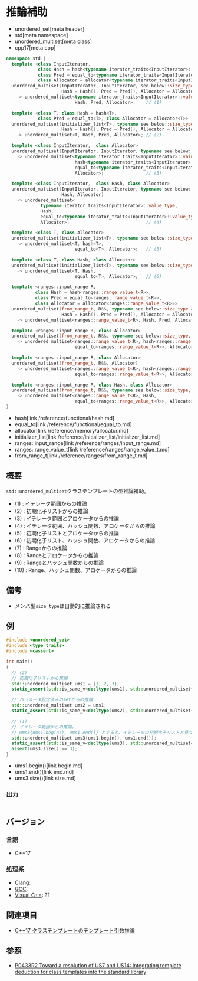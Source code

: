 # 推論補助
* unordered_set[meta header]
* std[meta namespace]
* unordered_multiset[meta class]
* cpp17[meta cpp]

```cpp
namespace std {
  template <class InputIterator,
            class Hash = hash<typename iterator_traits<InputIterator>::value_type>,
            class Pred = equal_to<typename iterator_traits<InputIterator>::value_type>,
            class Allocator = allocator<typename iterator_traits<InputIterator>::value_type>>
  unordered_multiset(InputIterator, InputIterator, see below::size_type = see below,
                     Hash = Hash(), Pred = Pred(), Allocator = Allocator())
    -> unordered_multiset<typename iterator_traits<InputIterator>::value_type,
                          Hash, Pred, Allocator>;    // (1)

  template <class T, class Hash = hash<T>,
            class Pred = equal_to<T>, class Allocator = allocator<T>>
  unordered_multiset(initializer_list<T>, typename see below::size_type = see below,
                     Hash = Hash(), Pred = Pred(), Allocator = Allocator())
    -> unordered_multiset<T, Hash, Pred, Allocator>; // (2)

  template <class InputIterator,  class Allocator>
  unordered_multiset(InputIterator, InputIterator, typename see below::size_type, Allocator)
    -> unordered_multiset<typename iterator_traits<InputIterator>::value_type,
                          hash<typename iterator_traits<InputIterator>::value_type>,
                          equal_to<typename iterator_traits<InputIterator>::value_type>,
                          Allocator>;                // (3)

  template <class InputIterator,  class Hash, class Allocator>
  unordered_multiset(InputIterator, InputIterator, typename see below::size_type,
                     Hash, Allocator)
    -> unordered_multiset<
             typename iterator_traits<InputIterator>::value_type,
             Hash,
             equal_to<typename iterator_traits<InputIterator>::value_type>,
             Allocator>;                             // (4)

  template <class T, class Allocator>
  unordered_multiset(initializer_list<T>, typename see below::size_type, Allocator)
    -> unordered_multiset<T, hash<T>,
                          equal_to<T>, Allocator>;   // (5)

  template <class T, class Hash, class Allocator>
  unordered_multiset(initializer_list<T>, typename see below::size_type, Hash, Allocator)
    -> unordered_multiset<T, Hash,
                          equal_to<T>, Allocator>;   // (6)

  template <ranges::input_range R,
           class Hash = hash<ranges::range_value_t<R>>,
           class Pred = equal_to<ranges::range_value_t<R>>,
           class Allocator = allocator<ranges::range_value_t<R>>>
  unordered_multiset(from_range_t, R&&, typename see below::size_type = see below,
                     Hash = Hash(), Pred = Pred(), Allocator = Allocator())
    -> unordered_multiset<ranges::range_value_t<R>, Hash, Pred, Allocator>; // (7) C++23から

  template <ranges::input_range R, class Allocator>
  unordered_multiset(from_range_t, R&&, typename see below::size_type, Allocator)
    -> unordered_multiset<ranges::range_value_t<R>, hash<ranges::range_value_t<R>>,
                          equal_to<ranges::range_value_t<R>>, Allocator>;   // (8) C++23から

  template <ranges::input_range R, class Allocator>
  unordered_multiset(from_range_t, R&&, Allocator)
    -> unordered_multiset<ranges::range_value_t<R>, hash<ranges::range_value_t<R>>,
                          equal_to<ranges::range_value_t<R>>, Allocator>;   // (9) C++23から

  template <ranges::input_range R, class Hash, class Allocator>
  unordered_multiset(from_range_t, R&&, typename see below::size_type, Hash, Allocator)
    -> unordered_multiset<ranges::range_value_t<R>, Hash,
                          equal_to<ranges::range_value_t<R>>, Allocator>;   // (10) C++23から
}
```
* hash[link /reference/functional/hash.md]
* equal_to[link /reference/functional/equal_to.md]
* allocator[link /reference/memory/allocator.md]
* initializer_list[link /reference/initializer_list/initializer_list.md]
* ranges::input_range[link /reference/ranges/input_range.md]
* ranges::range_value_t[link /reference/ranges/range_value_t.md]
* from_range_t[link /reference/ranges/from_range_t.md]

## 概要
`std::unordered_multiset`クラステンプレートの型推論補助。

- (1) : イテレータ範囲からの推論
- (2) : 初期化子リストからの推論
- (3) : イテレータ範囲とアロケータからの推論
- (4) : イテレータ範囲、ハッシュ関数、アロケータからの推論
- (5) : 初期化子リストとアロケータからの推論
- (6) : 初期化子リスト、ハッシュ関数、アロケータからの推論
- (7) : Rangeからの推論
- (8) : Rangeとアロケータからの推論
- (9) : Rangeとハッシュ関数からの推論
- (10) : Range、ハッシュ関数、アロケータからの推論


## 備考
- メンバ型`size_type`は自動的に推論される


## 例
```cpp example
#include <unordered_set>
#include <type_traits>
#include <cassert>

int main()
{
  // (2)
  // 初期化子リストから推論
  std::unordered_multiset ums1 = {1, 2, 3};
  static_assert(std::is_same_v<decltype(ums1), std::unordered_multiset<int>>);

  // パラメータ設定済みのsetからの推論
  std::unordered_multiset ums2 = ums1;
  static_assert(std::is_same_v<decltype(ums2), std::unordered_multiset<int>>);

  // (1)
  // イテレータ範囲からの推論。
  // ums3{ums1.begin(), ums1.end()} とすると、イテレータの初期化子リストと見なされてしまうので注意
  std::unordered_multiset ums3(ums1.begin(), ums1.end());
  static_assert(std::is_same_v<decltype(ums3), std::unordered_multiset<int>>);
  assert(ums3.size() == 3);
}
```
* ums1.begin()[link begin.md]
* ums1.end()[link end.md]
* ums3.size()[link size.md]

### 出力
```
```


## バージョン
### 言語
- C++17

### 処理系
- [Clang](/implementation.md#clang):
- [GCC](/implementation.md#gcc):
- [Visual C++](/implementation.md#visual_cpp): ??


## 関連項目
- [C++17 クラステンプレートのテンプレート引数推論](/lang/cpp17/type_deduction_for_class_templates.md)


## 参照
- [P0433R2 Toward a resolution of US7 and US14: Integrating template deduction for class templates into the standard library](http://www.open-std.org/jtc1/sc22/wg21/docs/papers/2017/p0433r2.html)
